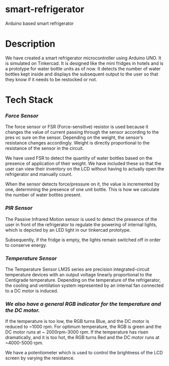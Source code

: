 # smart-refrigerator
Arduino based smart refrigerator

# Description

We have created a smart refrigerator microcontroller using Arduino UNO. It is simulated on Tinkercad. It is designed like the mini fridges in hotels and is a prototype for water bottle units as of now. It detects the number of water bottles kept inside and displays the subsequent output to the user so that they know if it needs to be restocked or not. 

# Tech Stack

<h3><i>  Force Sensor  </i> </h3>
The force sensor or FSR (Force-sensitive) resistor is used because it changes the value of current passing through the sensor according to the pres vc sure on the sensor. Depending on the weight, the sensor’s resistance changes accordingly. Weight is directly proportional to the resistance of the sensor in the circuit. 

We have used FSR to detect the quantity of water bottles based on the presence of application of their weight. We have included these so that the user can view their inventory on the LCD without having to actually open the refrigerator and manually count.

When the sensor detects force/pressure on it, the value is incremented by one, determining the presence of one unit bottle. This is how we calculate the number of water bottles present.

<h3><i> PIR Sensor </i> </h3>
The Passive Infrared Motion sensor is used to detect the presence of the user in front of the refrigerator to regulate the powering of internal lights, which is depicted by an LED light in our tinkercad prototype.

Subsequently, if the fridge is empty, the lights remain switched off in order to conserve energy.

<h3><i> Temperature Sensor </i> </h3>
The Temperature Sensor LM35 series are precision integrated-circuit temperature devices with an output voltage linearly proportional to the Centigrade temperature. Depending on the temperature of the refrigerator, the cooling and ventilation system represented by an internal fan connected to a DC motor is induced. 

<h3><i> We also have a general RGB indicator for the temperature and the DC motor. </i> </h3>

If the temperature is too low, the RGB turns Blue, and the DC motor is reduced to ~1000 rpm.
For optimum temperature, the RGB is green and the DC motor runs at ~ 2000rpm-3000 rpm.
If the temperature has risen dramatically, and it is too hot, the RGB turns Red and the DC motor runs at ~4000-5000 rpm.


We have a potentiometer which is used to control the brightness of the LCD screen by varying the resistance.
